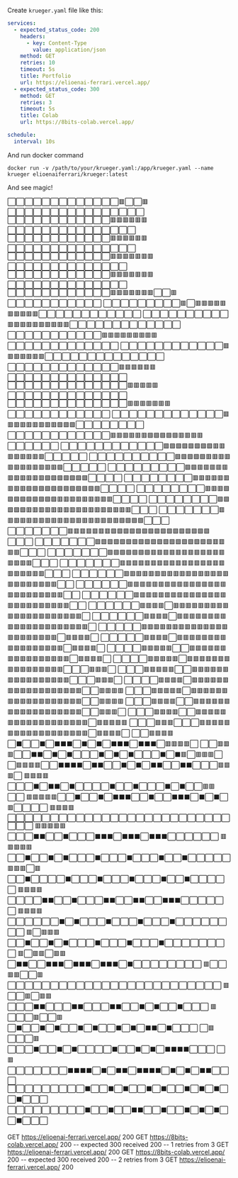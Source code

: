 Create `krueger.yaml` file like this:

```yaml
services:
  - expected_status_code: 200
    headers:
      - key: Content-Type
        value: application/json
    method: GET
    retries: 10
    timeout: 5s
    title: Portfolio
    url: https://elioenai-ferrari.vercel.app/
  - expected_status_code: 300
    method: GET
    retries: 3
    timeout: 5s
    title: Colab
    url: https://8bits-colab.vercel.app/

schedule:
  interval: 10s
```

And run docker command

```docker
docker run -v /path/to/your/krueger.yaml:/app/krueger.yaml --name krueger elioenaiferrari/krueger:latest
```

And see magic!

⬜⬜⬜⬜⬜⬜⬜⬜⬜⬜⬜⬜⬜🟥⬜⬜🟥⬜⬜⬜⬜⬜⬜⬜⬜⬜⬜⬜⬜⬜⬜⬜⬜
⬜⬜⬜⬜⬜⬜⬜⬜⬜⬜⬜⬜🟥🟥🟥🟥🟥🟥⬜⬜⬜⬜⬜⬜⬜⬜⬜⬜⬜⬜⬜⬜⬜
⬜⬜⬜⬜⬜⬜⬜⬜⬜⬜⬜⬜🟥🟥🟥🟥🟥🟥⬜⬜⬜⬜⬜⬜⬜⬜⬜⬜⬜⬜⬜⬜⬜
⬜⬜⬜⬜⬜⬜⬜⬜⬜⬜⬜⬜🟥🟥🟥🟥🟥🟥🟥⬜⬜⬜⬜⬜⬜⬜⬜⬜⬜⬜⬜⬜⬜
⬜⬜⬜⬜⬜⬜⬜⬜⬜⬜⬜⬜🟥🟥🟥🟥🟥🟥🟥⬜⬜⬜⬜⬜⬜⬜⬜⬜⬜⬜⬜⬜⬜
⬜⬜⬜⬜⬜⬜⬜⬜⬜⬜⬜⬜🟥🟥🟥🟥🟥🟥🟥⬜⬜🟥⬜⬜⬜⬜⬜⬜⬜⬜⬜⬜⬜
⬜⬜⬜⬜⬜⬜⬜⬜⬜🟥⬜🟥🟥🟥🟥🟥🟥🟥🟥🟥🟥⬜⬜⬜⬜⬜⬜⬜⬜⬜⬜⬜⬜
⬜⬜⬜⬜⬜⬜⬜⬜⬜⬜🟥🟥🟥🟥🟥🟥🟥🟥🟥🟥⬜⬜⬜⬜⬜⬜⬜⬜⬜⬜⬜⬜⬜
⬜⬜⬜⬜⬜⬜⬜⬜⬜⬜⬜🟥🟥🟥🟥🟥🟥🟥🟥🟥⬜⬜⬜⬜⬜⬜⬜⬜⬜⬜⬜⬜⬜
⬜⬜⬜⬜⬜⬜⬜⬜⬜⬜⬜⬜🟥🟥🟥🟥🟥🟥🟥⬜⬜⬜⬜⬜⬜⬜⬜⬜⬜⬜⬜⬜⬜
⬜⬜⬜⬜⬜⬜⬜⬜⬜⬜⬜⬜⬜🟥🟥🟥🟥🟥🟥⬜⬜⬜⬜⬜⬜⬜⬜⬜⬜⬜⬜⬜⬜
⬜⬜⬜⬜⬜⬜⬜⬜⬜⬜⬜⬜⬜⬜🟥🟥🟥🟥🟥⬜⬜⬜⬜⬜⬜⬜⬜⬜⬜⬜⬜⬜⬜
⬜⬜⬜⬜⬜⬜⬜⬜⬜⬜⬜⬜⬜⬜🟥🟥🟥🟥🟥🟥🟥⬜⬜⬜⬜⬜⬜⬜⬜⬜⬜⬜⬜
⬜⬜⬜⬜⬜⬜⬜⬜⬜⬜⬜⬜⬜🟥🟥🟥🟥🟥🟥🟥🟥🟥🟩🟩🟩⬜⬜⬜⬜⬜⬜⬜⬜
⬜⬜⬜⬜⬜⬜⬜⬜⬜⬜⬜⬜🟥🟥🟥🟥🟥🟥🟩🟩🟩🟩🟩🟥🟥🟥🟥⬜⬜⬜⬜⬜⬜
⬜⬜⬜⬜⬜⬜⬜⬜⬜⬜⬜⬜🟩🟩🟩🟩🟩🟩🟩🟩🟥🟥🟥🟥🟥🟥🟥🟥⬜⬜⬜⬜⬜
⬜⬜⬜⬜⬜⬜⬜⬜⬜⬜🟩🟩🟩🟩🟩🟥🟥🟥🟥🟥🟥🟥🟥🟥🟥🟥🟥🟩⬜⬜⬜⬜⬜
⬜⬜⬜⬜⬜⬜⬜⬜⬜🟩🟩🟥🟥🟥🟥🟥🟥🟥🟥🟥🟥🟥🟩🟩🟩🟩🟩🟩🟩⬜⬜⬜⬜
⬜⬜⬜⬜⬜⬜⬜⬜🟥🟥🟥🟥🟥🟥🟥🟥🟥🟩🟩🟩🟩🟩🟩🟩🟩🟩🟩🟩🟩⬜⬜⬜⬜
⬜⬜⬜⬜⬜⬜⬜⬜🟥🟥🟥🟩🟩🟩🟩🟩🟩🟩🟩🟩🟥🟥🟥🟥🟥🟥🟥🟥🟥⬜⬜⬜⬜
⬜⬜⬜⬜⬜⬜⬜⬜🟩🟩🟩🟩🟩🟥🟥🟥🟥🟥🟥🟥🟥🟥🟥🟥🟥🟥🟥🟥🟥🟥⬜⬜⬜
⬜⬜⬜⬜⬜⬜⬜🟥🟥🟥🟥🟥🟥🟥🟥🟥🟥🟥🟥🟥🟥🟥🟥🟥🟥🟥🟩🟩🟩🟩⬜⬜⬜
⬜⬜⬜⬜⬜⬜⬜🟥🟥🟥🟥🟥🟥🟥🟩🟩🟩🟩🟩🟩🟩🟩🟩🟩🟩🟩🟩🟩🟩🟩⬜⬜⬜
⬜⬜⬜⬜⬜⬜⬜🟩🟩🟩🟩🟩🟩🟩🟩🟩🟩🟩🟩🟩🟩🟩🟩🟩🟩🟩🟥🟥🟥🟥⬜⬜⬜
⬜⬜⬜⬜⬜⬜⬜🟩🟩🟩🟩🟩🟩🟩🟥🟥🟥🟥🟥🟥🟥🟥🟥🟥🟥🟥🟥🟥🟥🟥⬜⬜⬜
⬜⬜⬜⬜⬜⬜⬜🟥🟥🟥🟥🟥🟥🟥🟥🟥🟥🟥🟥🟥🟥🟥🟥🟥🟥🟥🟥🟥🟥🟥⬜⬜⬜
⬜⬜⬜⬜⬜⬜🟥🟥🟥🟥🟥🟥🟥🟥🟥🟥🟥🟥🟥🟥🟥🟥🟥🟥🟥🟥🟥🟥🟥🟥🟥⬜⬜
⬜⬜⬜⬜⬜⬜🟥🟥🟥🟥🟥🟥🟥🟥🟥🟥🟥🟥🟥🟥🟥🟥🟥🟥🟥🟥🟥🟥🟥🟥🟥⬜⬜
⬜⬜⬜⬜⬜⬜🟥🟥🟥🟥🟥🟥🟥🟥🟥🟥🟥🟥🟥🟥🟥🟥🟥🟥🟥🟥🟥🟥🟥🟥🟥⬜⬜
⬜⬜⬜⬜⬜⬜🟥🟥🟥🟥⬜🟥🟥🟥🟥🟥🟥🟥🟥🟥🟥🟥🟥🟥🟥🟥🟥🟥🟥🟥🟥🟥⬜
⬜⬜⬜⬜⬜⬜🟥🟥🟥🟥⬜🟥🟥🟥🟥🟥🟥🟥🟥🟥🟥🟥🟥🟥🟥🟥🟥🟥🟥🟥🟥🟥⬜
⬜⬜⬜⬜⬜🟥🟥🟥🟥🟥🟥🟥🟥🟥🟥🟥🟥🟥🟥🟥🟥🟥🟥🟥🟥🟥🟥⬜🟥🟥🟥🟥⬜
⬜⬜⬜⬜⬜🟥🟥🟥🟥⬜🟥🟥🟥🟥🟥🟥🟥🟥🟥🟥🟥🟥🟥🟥🟥🟥🟥⬜🟥🟥🟥🟥⬜
⬜⬜⬜⬜🟥🟥🟥🟥🟥⬜⬜🟥🟥🟥🟥🟥🟥🟥🟥🟥🟥🟥🟥🟥🟥🟥🟥⬜🟥🟥🟥🟥⬜
⬜⬜⬜⬜🟥🟥🟥🟥🟥⬜🟥🟥🟥🟥🟥🟥🟥🟥🟥🟥🟥🟥🟥🟥🟥🟥⬜⬜⬜🟥🟥🟥⬜
⬜⬜⬜🟥🟥🟥🟥🟥⬜⬜🟥🟥🟥🟥🟥🟥🟥🟥🟥🟥🟥🟥🟥🟥🟥🟥⬜⬜⬜🟥🟥🟥⬜
⬜⬜⬜⬜🟥🟥🟥🟥⬜🟥🟥🟥🟥🟥🟥🟥🟥🟥🟥🟥🟥🟥🟥🟥🟥🟥🟥⬜⬜🟥🟥🟥🟥
⬜⬜⬜🟥🟥🟥🟥🟥⬜🟥🟥🟥🟥🟥🟥🟥🟥🟥🟥🟥🟥🟥🟥🟥🟥🟥🟥⬜⬜🟥🟥🟥🟥
⬜⬜⬜🟥🟥🟥🟥⬜⬜🟥🟥🟥🟥🟥🟥🟥🟥🟥🟥🟥🟥🟥🟥🟥🟥🟥🟥⬜⬜🟥🟥🟥⬜
⬜⬜⬜🟥🟥🟥🟥⬜⬜🟥🟥🟥🟥🟥🟥🟥🟥🟥🟥🟥🟥🟥🟥🟥🟥🟥🟥⬜🟥🟥🟥🟥🟥
⬜⬜⬜🟥🟥🟥⬜⬜⬜🟥🟥🟥🟥🟥🟥🟥🟥🟥🟥🟥🟥🟥🟥🟥🟥🟥🟥⬜🟥🟥🟥🟥⬜
⬜⬜🟥🟥🟥🟥⬜⬛⬜⬜⬛⬜⬛⬛⬛⬜⬛⬜⬛⬜⬛⬛⬛⬜⬛⬛⬛⬜🟥🟥🟥🟥⬜
⬜⬜🟥🟥🟥⬜⬜⬛⬛⬜⬛⬜⬛⬜⬜⬜⬛⬜⬛⬜⬛⬜⬜⬜⬛⬜⬛🟥⬜🟥🟥🟥⬜
⬜🟥🟥🟥🟥⬜⬜⬛⬛⬛⬛⬜⬛⬛⬜⬜⬛⬜⬛⬜⬛⬛⬜⬜⬛⬛⬜⬜⬜🟥🟥🟥⬜
🟥🟥🟥🟥⬜⬜⬜⬛⬜⬛⬛⬜⬛⬜⬜⬜⬜⬛⬜⬜⬛⬜⬜⬜⬛⬜⬛⬜⬜🟥🟥⬜⬜
🟥🟥🟥🟥🟥⬜⬜⬛⬜⬜⬛⬜⬛⬛⬛⬜⬜⬛⬜⬜⬛⬛⬛⬜⬛⬜⬛⬜🟥⬜⬜⬜⬜
🟥🟥🟥🟥⬜⬜⬜⬜⬜⬜⬜⬜⬜⬜⬜⬜⬜⬜⬜⬜⬜⬜⬜⬜⬜⬜⬜⬜⬜⬜⬜⬜⬜
🟥🟥🟥🟥🟥⬜⬜⬜⬛⬛⬜⬜⬛⬜⬜⬜⬛⬛⬛⬜⬛⬛⬛⬜⬛⬛⬛⬜⬜⬜⬜⬜⬜
🟥🟥🟥🟥🟥⬜⬜⬛⬜⬜⬛⬜⬛⬜⬜⬜⬛⬜⬜⬜⬛⬜⬜⬜⬛⬜⬜⬛⬜⬜⬜⬜⬜
🟥🟥🟥⬜🟥⬜⬜⬛⬜⬜⬜⬜⬛⬜⬜⬜⬛⬜⬜⬜⬛⬜⬜⬜⬛⬜⬜⬛⬜⬜⬜⬜⬜
🟥🟥🟥🟥⬜⬜⬜⬜⬛⬛⬜⬜⬛⬜⬜⬜⬛⬛⬜⬜⬛⬛⬜⬜⬛⬛⬛⬜⬜⬜⬜⬜⬜
🟥🟥🟥🟥⬜⬜⬜⬜⬜⬜⬛⬜⬛⬜⬜⬜⬛⬜⬜⬜⬛⬜⬜⬜⬛⬜⬜⬜⬜⬜⬜⬜⬜
🟥⬜🟥🟥🟥⬜⬜⬛⬜⬜⬛⬜⬛⬜⬜⬜⬛⬜⬜⬜⬛⬜⬜⬜⬛⬜⬜⬜⬜⬜⬜⬜⬜
🟥⬜🟥🟥⬜🟥🟥⬜⬛⬛⬜⬜⬛⬛⬛⬜⬛⬛⬛⬜⬛⬛⬛⬜⬛⬜⬜⬜⬜⬜⬜⬜⬜
🟥⬜⬜🟥🟥⬜⬜🟥⬜⬜⬜⬜⬜⬜⬜⬜⬜⬜⬜⬜⬜⬜⬜⬜⬜⬜⬜⬜⬜⬜⬜⬜⬜
🟥⬜⬜🟥⬜🟥🟥⬜⬜⬜⬛⬛⬜⬜⬜⬛⬛⬜⬜⬜⬛⬛⬜⬜⬛⬜⬛⬜⬜⬛⬜⬜⬜
🟥⬜⬜⬜🟥⬜⬜🟥⬜⬛⬜⬜⬛⬜⬛⬜⬜⬛⬜⬛⬜⬜⬛⬜⬛⬜⬛⬛⬜⬛⬜⬜⬜
⬜🟥⬜⬜⬜🟥⬜⬜⬜⬛⬜⬜⬛⬜⬛⬜⬜⬜⬜⬛⬜⬜⬛⬜⬛⬜⬛⬛⬛⬛⬜⬜⬜
⬜🟥⬜⬜⬜⬜⬜⬜⬜⬛⬛⬛⬛⬜⬛⬜⬛⬛⬜⬛⬛⬛⬛⬜⬛⬜⬛⬜⬛⬛⬜⬜⬜
⬜⬜⬜⬜⬜⬜⬜⬜⬜⬛⬜⬜⬛⬜⬛⬜⬜⬛⬜⬛⬜⬜⬛⬜⬛⬜⬛⬜⬜⬛⬜⬜⬜
⬜⬜⬜⬜⬜⬜⬜⬜⬜⬛⬜⬜⬛⬜⬜⬛⬛⬜⬜⬛⬜⬜⬛⬜⬛⬜⬛⬜⬜⬛⬜⬜⬜

GET https://elioenai-ferrari.vercel.app/ 200
GET https://8bits-colab.vercel.app/ 200 -- expected 300 received 200 -- 1 retries from 3
GET https://elioenai-ferrari.vercel.app/ 200
GET https://8bits-colab.vercel.app/ 200 -- expected 300 received 200 -- 2 retries from 3
GET https://elioenai-ferrari.vercel.app/ 200

